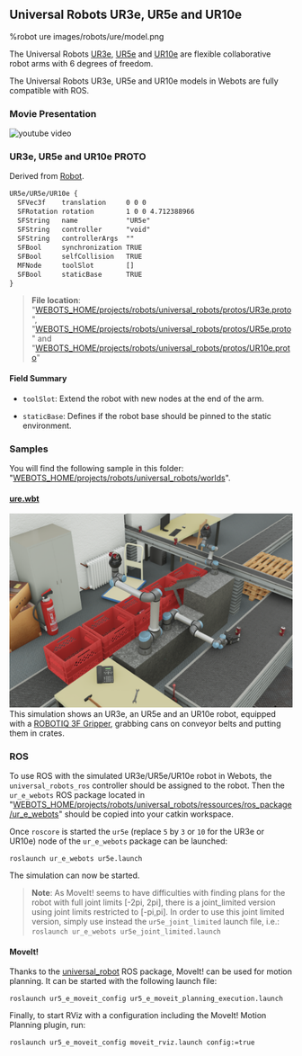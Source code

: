 ## Universal Robots UR3e, UR5e and UR10e

%robot ure images/robots/ure/model.png

The Universal Robots [UR3e](https://www.universal-robots.com/products/ur3-robot/), [UR5e](https://www.universal-robots.com/products/ur5-robot/) and [UR10e](https://www.universal-robots.com/products/ur10-robot/) are flexible collaborative robot arms with 6 degrees of freedom.

The Universal Robots UR3e, UR5e and UR10e models in Webots are fully compatible with ROS.

### Movie Presentation

![youtube video](https://www.youtube.com/watch?v=WIY9ebqSXUc)

### UR3e, UR5e and UR10e PROTO

Derived from [Robot](../reference/robot.md).

```
UR5e/UR5e/UR10e {
  SFVec3f    translation     0 0 0
  SFRotation rotation        1 0 0 4.712388966
  SFString   name            "UR5e"
  SFString   controller      "void"
  SFString   controllerArgs  ""
  SFBool     synchronization TRUE
  SFBool     selfCollision   TRUE
  MFNode     toolSlot        []
  SFBool     staticBase      TRUE
}
```

> **File location**: "[WEBOTS\_HOME/projects/robots/universal\_robots/protos/UR3e.proto](https://github.com/omichel/webots/tree/master/projects/robots/universal_robots/protos/UR3e.proto)", "[WEBOTS\_HOME/projects/robots/universal\_robots/protos/UR5e.proto](https://github.com/omichel/webots/tree/master/projects/robots/universal_robots/protos/UR5e.proto)" and "[WEBOTS\_HOME/projects/robots/universal\_robots/protos/UR10e.proto](https://github.com/omichel/webots/tree/master/projects/robots/universal_robots/protos/UR10e.proto)"

#### Field Summary

- `toolSlot`: Extend the robot with new nodes at the end of the arm.

- `staticBase`: Defines if the robot base should be pinned to the static environment.

### Samples

You will find the following sample in this folder: "[WEBOTS\_HOME/projects/robots/universal\_robots/worlds](https://github.com/omichel/webots/tree/master/projects/robots/universal_robots/worlds)".

#### [ure.wbt](https://github.com/omichel/webots/tree/master/projects/robots/universal_robots/worlds/ure.wbt)

![ure.wbt.png](images/robots/ure/ure.wbt.png) This simulation shows an UR3e, an UR5e and an UR10e robot, equipped with a [ROBOTIQ 3F Gripper](gripper-actuators.md#robotiq-3f-gripper), grabbing cans on conveyor belts and putting them in crates.

### ROS

To use ROS with the simulated UR3e/UR5e/UR10e robot in Webots, the `universal_robots_ros` controller should be assigned to the robot.
Then the `ur_e_webots` ROS package located in "[WEBOTS\_HOME/projects/robots/universal\_robots/ressources/ros\_package/ur\_e\_webots](https://github.com/omichel/webots/tree/master/projects/robots/universal_robots/ressources/ros_package/ur_e_webots)" should be copied into your catkin workspace.

Once `roscore` is started the `ur5e` (replace `5` by `3` or `10` for the UR3e or UR10e) node of the `ur_e_webots` package can be launched:
```
roslaunch ur_e_webots ur5e.launch
```

The simulation can now be started.

> **Note**: As MoveIt! seems to have difficulties with finding plans for the robot with full joint limits [-2pi, 2pi], there is a joint_limited version using joint limits restricted to [-pi,pi]. In order to use this joint limited version, simply use instead the `ur5e_joint_limited` launch file, i.e.: `roslaunch ur_e_webots ur5e_joint_limited.launch`

#### MoveIt!

Thanks to the [universal\_robot](http://wiki.ros.org/universal_robot) ROS package, MoveIt! can be used for motion planning. It can be started with the following launch file:
```
roslaunch ur5_e_moveit_config ur5_e_moveit_planning_execution.launch
```
Finally, to start RViz with a configuration including the MoveIt! Motion Planning plugin, run:
```
roslaunch ur5_e_moveit_config moveit_rviz.launch config:=true
```
